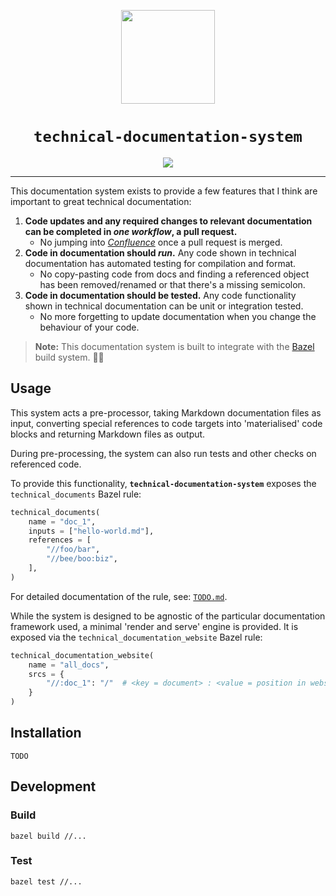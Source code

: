 <p align="center">
  <img src="https://user-images.githubusercontent.com/12058921/85215787-98fc8480-b3c0-11ea-8d11-3f5eab64144b.png" height="150px"/>
</p>

<h1 align="center"><code>technical-documentation-system</code></h1>
<p align="center">
    <a href="https://github.com/thundergolfer/technical-documentation-system/actions/">
        <img src="https://github.com/thundergolfer/technical-documentation-system/workflows/CI/badge.svg">
    </a>
</p>

---

This documentation system exists to provide a few features that I think are important to great technical documentation:

1. **Code updates and any required changes to relevant documentation can be completed in _one workflow_, a pull request.** 
    * No jumping into [_Confluence_](https://www.atlassian.com/software/confluence) once a pull request is merged.
2. **Code in documentation should _run_.** Any code shown in technical documentation has automated testing for compilation and format.
    * No copy-pasting code from docs and finding a referenced object has been removed/renamed or that there's a missing semicolon. 
3. **Code in documentation should be tested.** Any code functionality shown in technical documentation can be unit or integration tested.
    * No more forgetting to update documentation when you change the behaviour of your code.
    
> **Note:** This documentation system is built to integrate with the [Bazel](https://bazel.build/) build system. 💚🌿 
    
## Usage

This system acts a pre-processor, taking Markdown documentation files as input, converting special references to code targets into 
'materialised' code blocks and returning Markdown files as output.

During pre-processing, the system can also run tests and other checks on referenced code.

To provide this functionality, **`technical-documentation-system`** exposes the `technical_documents` Bazel rule:

```python
technical_documents(
    name = "doc_1",
    inputs = ["hello-world.md"],
    references = [
        "//foo/bar",
        "//bee/boo:biz",
    ],
)
```

For detailed documentation of the rule, see: [`TODO.md`]().

While the system is designed to be agnostic of the particular documentation framework used, a minimal 'render and serve' engine
is provided. It is exposed via the `technical_documentation_website` Bazel rule:

```python
technical_documentation_website(
    name = "all_docs",
    srcs = {
        "//:doc_1": "/"  # <key = document> : <value = position in website's doc-tree>
    }
)
```

## Installation

`TODO`

## Development

### Build

`bazel build //...`

### Test

`bazel test //...`
